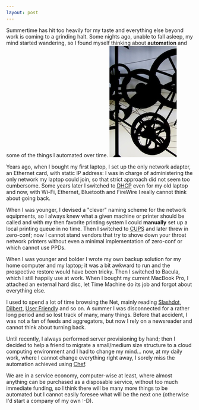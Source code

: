 ```yaml
---
layout: post
---
```

Summertime has hit too heavily for my taste and everything else beyond work is coming to a grinding halt. Some nights ago, unable to fall asleep, my mind started wandering, so I found myself thinking about **automation** and some of the things I automated over time.
<img src="/images/gears.jpg" class="float-right" alt="Mechanical gears"/>

Years ago, when I bought my first laptop, I set up the only network adapter, an Ethernet card, with static IP address: I was in charge of administering the only network my laptop could join, so that strict approach did not seem too cumbersome. Some years later I switched to <acronym title="Dynamic Host Configuration Protocol">DHCP</acronym> even for my old laptop and now, with Wi-Fi, Ethernet, Bluetooth and FireWire I really cannot think about going back.

When I was younger, I devised a "clever" naming scheme for the network equipments, so I always knew what a given machine or printer should be called and with my then favorite printing system I could **manually** set up a local printing queue in no time. Then I switched to <acronym title="Common UNIX Printing System">CUPS</acronym> and later threw in zero-conf; now I cannot stand vendors that try to shove down your throat network printers without even a minimal implementation of zero-conf or which cannot use PPDs.

When I was younger and bolder I wrote my own backup solution for my home computer and my laptop; it was a bit awkward to run and the prospective restore would have been tricky. Then I switched to Bacula, which I still happily use at work. When I bought my current MacBook Pro, I attached an external hard disc, let Time Machine do its job and forgot about everything else.

I used to spend a lot of time browsing the Net, mainly reading [Slashdot](http://slashdot.org), [Dilbert](http://www.dilbert.com), [User Friendly](http://www.userfriendly.org) and so on. A summer I was disconnected for a rather long period and so lost track of many, many things. Before that accident, I was not a fan of feeds and aggregators, but now I rely on a newsreader and cannot think about turning back.

Until recently, I always performed server provisioning by hand; then I decided to help a friend to migrate a small/medium size structure to a cloud computing environment and I had to change my mind... now, at my daily work, where I cannot change everything right away, I sorely miss the automation achieved using [Chef](http://www.opscode.com).

We are in a service economy, computer-wise at least, where almost anything can be purchased as a disposable service, without too much immediate funding, so I think there will be many more things to be automated but I cannot easily foresee what will be the next one (otherwise I'd start a company of my own :-D).
